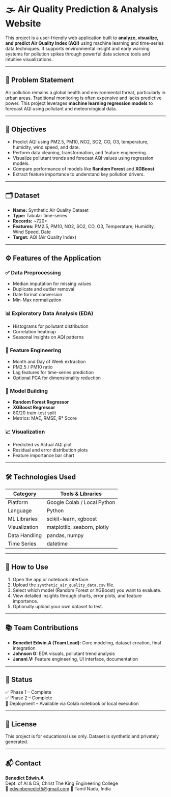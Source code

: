 # 🌫️ Air Quality Prediction & Analysis Website

This project is a user-friendly web application built to **analyze, visualize, and predict Air Quality Index (AQI)** using machine learning and time-series data techniques. It supports environmental insight and early warning systems for pollution spikes through powerful data science tools and intuitive visualizations.

---

## 📌 Problem Statement

Air pollution remains a global health and environmental threat, particularly in urban areas. Traditional monitoring is often expensive and lacks predictive power. This project leverages **machine learning regression models** to forecast AQI using pollutant and meteorological data.

---

## 🎯 Objectives

- Predict AQI using PM2.5, PM10, NO2, SO2, CO, O3, temperature, humidity, wind speed, and date.
- Perform data cleaning, transformation, and feature engineering.
- Visualize pollutant trends and forecast AQI values using regression models.
- Compare performance of models like **Random Forest** and **XGBoost**.
- Extract feature importance to understand key pollution drivers.

---

## 🗂️ Dataset

- **Name:** Synthetic Air Quality Dataset  
- **Type:** Tabular time-series  
- **Records:** ~720+  
- **Features:** PM2.5, PM10, NO2, SO2, CO, O3, Temperature, Humidity, Wind Speed, Date  
- **Target:** AQI (Air Quality Index)

---

## ⚙️ Features of the Application

### ✅ Data Preprocessing
- Median imputation for missing values  
- Duplicate and outlier removal  
- Date format conversion  
- Min-Max normalization  

### 📊 Exploratory Data Analysis (EDA)
- Histograms for pollutant distribution  
- Correlation heatmap  
- Seasonal insights on AQI patterns  

### 🧠 Feature Engineering
- Month and Day of Week extraction  
- PM2.5 / PM10 ratio  
- Lag features for time-series prediction  
- Optional PCA for dimensionality reduction  

### 🤖 Model Building
- **Random Forest Regressor**
- **XGBoost Regressor**
- 80/20 train-test split  
- Metrics: MAE, RMSE, R² Score  

### 📈 Visualization
- Predicted vs Actual AQI plot  
- Residual and error distribution plots  
- Feature importance bar chart  

---

## 🛠️ Technologies Used

| Category        | Tools & Libraries                                    |
|-----------------|------------------------------------------------------|
| Platform        | Google Colab / Local Python                          |
| Language        | Python                                               |
| ML Libraries    | scikit-learn, xgboost                                |
| Visualization   | matplotlib, seaborn, plotly                          |
| Data Handling   | pandas, numpy                                        |
| Time Series     | datetime                                             |

---

## 🚀 How to Use

1. Open the app or notebook interface.
2. Upload the `synthetic_air_quality_data.csv` file.
3. Select which model (Random Forest or XGBoost) you want to evaluate.
4. View detailed insights through charts, error plots, and feature importance.
5. Optionally upload your own dataset to test.

---

## 📚 Team Contributions

- **Benedict Edwin.A (Team Lead):** Core modeling, dataset creation, final integration  
- **Johnson G:** EDA visuals, pollutant trend analysis  
- **Janani.V:** Feature engineering, UI interface, documentation  

---

## 📌 Status

✅ Phase 1 – Complete  
✅ Phase 2 – Complete  
🚧 Deployment – Available via Colab notebook or local execution

---

## 📎 License

This project is for educational use only. Dataset is synthetic and privately generated.

---

## 📬 Contact

**Benedict Edwin.A**  
Dept. of AI & DS, Christ The King Engineering College  
📧 edwinbenedict5@gmail.com 
📍 Tamil Nadu, India
